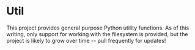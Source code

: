 # Util

This project provides general purpose Python utility functions.  As of this writing, only support for working with the filesystem is provided, but the project is likely to grow over time -- pull frequently for updates!
